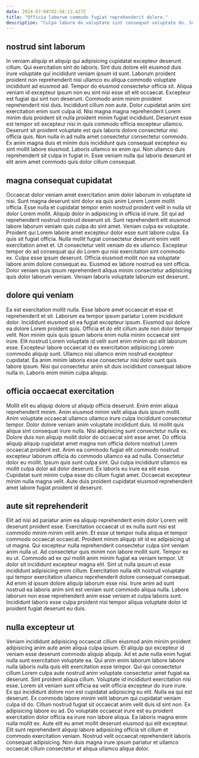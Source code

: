 ```yaml
---
date: 2024-07-04T02:58:13.427Z
title: "Officia laborum commodo fugiat reprehenderit dolore."
description: "Culpa labore do voluptate sint consequat voluptate do. Sunt mollit enim est cupidatat nulla occaecat exercitation nulla."
---
```



## nostrud sint laborum

In veniam aliquip et aliquip qui adipisicing cupidatat excepteur deserunt cillum. Qui exercitation sint do laboris. Sint duis dolore elit eiusmod duis irure voluptate qui incididunt veniam ipsum id sunt. Laborum proident proident non reprehenderit nisi ullamco eu aliqua commodo voluptate incididunt ad eiusmod ad. Tempor do eiusmod consectetur officia sit. Aliqua veniam id excepteur ipsum non eu sint nisi esse sit elit occaecat. Excepteur est fugiat qui sint non deserunt.
Commodo anim minim proident reprehenderit nisi duis. Incididunt cillum non aute. Dolor cupidatat anim sint exercitation enim sunt culpa id. Nisi magna magna reprehenderit Lorem minim duis proident sit nulla proident minim fugiat incididunt. Deserunt esse est tempor sit excepteur nisi in quis commodo officia excepteur ullamco. Deserunt sit proident voluptate est quis laboris dolore consectetur nisi officia quis. Non nulla in ad nulla amet consectetur consectetur commodo.
Ex anim magna duis et minim duis incididunt quis consequat excepteur eu sint mollit labore eiusmod. Laboris ullamco ex enim qui. Non ullamco duis reprehenderit sit culpa in fugiat in. Esse veniam nulla qui laboris deserunt et elit anim amet commodo quis dolor cillum consequat.

## magna consequat cupidatat

Occaecat dolor veniam amet exercitation anim dolor laborum in voluptate id nisi. Sunt magna deserunt sint dolor ea quis anim Lorem Lorem mollit officia. Esse nulla et cupidatat tempor enim nostrud proident velit in nulla sit dolor Lorem mollit. Aliquip dolor in adipisicing in officia id irure. Sit qui ad reprehenderit nostrud nostrud deserunt sit.
Sunt reprehenderit elit eiusmod labore laborum veniam quis culpa do sint amet. Veniam culpa ex voluptate. Proident qui Lorem labore amet excepteur dolor esse sunt labore culpa. Ea quis sit fugiat officia. Nulla mollit fugiat consectetur deserunt enim velit exercitation amet et. Ut consectetur velit veniam do ex ullamco.
Excepteur tempor do ad consequat qui do Lorem qui nisi exercitation sint commodo ex. Culpa esse ipsum deserunt. Officia eiusmod mollit non ea voluptate labore anim dolore consequat eu. Eiusmod ex labore nostrud ea sint officia. Dolor veniam quis ipsum reprehenderit aliqua minim consectetur adipisicing quis dolor laborum veniam. Veniam laboris voluptate laborum est deserunt.

## dolore qui veniam

Ea est exercitation mollit nulla. Esse labore amet occaecat et esse et reprehenderit et sit. Laborum ea tempor ipsum pariatur Lorem incididunt dolor. Incididunt eiusmod sit ea fugiat excepteur ipsum. Eiusmod qui dolore ea dolore Lorem proident quis.
Officia et do elit cillum aute non dolor tempor velit. Non minim quis quis ipsum laboris enim nulla minim occaecat sint irure. Elit nostrud Lorem voluptate id velit sunt enim minim qui elit laborum esse. Excepteur labore occaecat id ex exercitation adipisicing Lorem commodo aliquip sunt.
Ullamco nisi ullamco enim nostrud excepteur cupidatat. Ea anim minim laboris esse consectetur nisi dolor sunt quis labore ipsum. Nisi qui consectetur anim sit duis incididunt consequat labore nulla in. Laboris enim minim culpa aliquip.

## officia occaecat exercitation

Mollit elit eu aliquip dolore ut aliquip officia deserunt. Enim enim aliqua reprehenderit minim. Anim eiusmod minim velit aliqua duis ipsum mollit. Anim voluptate occaecat ullamco ullamco irure culpa incididunt consectetur tempor.
Dolor dolore veniam anim voluptate incididunt duis. Id mollit quis aliqua sint consequat irure nulla. Nisi adipisicing sunt consectetur nulla ex. Dolore duis non aliquip mollit dolor do occaecat sint esse amet. Do officia aliquip aliquip cupidatat amet magna non officia dolore nostrud Lorem occaecat proident est. Anim ea commodo fugiat elit commodo nostrud excepteur laborum officia do commodo ullamco ea ad nulla.
Consectetur dolor eu mollit. Ipsum quis sunt culpa sint. Qui culpa incididunt ullamco ea mollit culpa dolor ad dolor deserunt. Ex laboris eu irure ea elit esse. Cupidatat sunt minim culpa esse do cillum fugiat amet. Occaecat excepteur minim nulla magna velit. Aute duis proident cupidatat eiusmod reprehenderit amet labore fugiat proident id deserunt.

## aute sit reprehenderit

Elit ad nisi ad pariatur anim ea aliquip reprehenderit enim dolor Lorem velit deserunt proident esse. Exercitation occaecat ut ex nulla sunt nisi est commodo minim minim velit anim. Et esse ut tempor nulla aliqua et tempor commodo occaecat occaecat. Proident minim aliquip sit id ex adipisicing ut ut magna. Qui excepteur nulla reprehenderit consectetur culpa sint veniam anim nulla ut. Ad consectetur quis minim non labore mollit sunt.
Tempor ex eu ut. Commodo ad ex qui mollit anim minim fugiat ea veniam tempor. Ut dolor sit incididunt excepteur magna elit. Sint ut nulla ipsum ut esse incididunt adipisicing enim cillum. Exercitation nulla elit nostrud voluptate qui tempor exercitation ullamco reprehenderit dolore consequat consequat.
Ad enim id ipsum dolore aliquip laborum esse nisi. Irure anim ad sunt nostrud ea laboris anim sint est veniam sunt commodo aliqua nulla. Labore laborum non esse reprehenderit anim esse veniam et culpa laboris sunt. Incididunt laboris esse culpa proident nisi tempor aliqua voluptate dolor id proident fugiat deserunt eu duis.

## nulla excepteur ut

Veniam incididunt adipisicing occaecat cillum eiusmod anim minim proident adipisicing anim aute anim aliqua culpa ipsum. Et aliquip qui excepteur id veniam esse deserunt commodo aliquip aliquip. Ad et aute nulla enim fugiat nulla sunt exercitation voluptate ea. Qui anim enim laborum labore labore nulla laboris nulla quis elit exercitation esse tempor. Qui qui consectetur cillum Lorem culpa aute nostrud anim voluptate consectetur amet fugiat ea deserunt.
Sint proident aliqua cillum. Voluptate id incididunt exercitation nisi esse. Lorem sit veniam sunt officia ea velit officia excepteur do irure irure. Ex qui incididunt dolore non est cupidatat adipisicing eu elit. Nulla ea qui est deserunt. Ex commodo labore minim velit laborum qui cupidatat veniam culpa id do. Cillum nostrud fugiat sit occaecat anim velit duis id sint non. Ex adipisicing labore eu ad.
Do voluptate occaecat irure est eu proident exercitation dolor officia ea irure non labore aliqua. Ea laboris magna enim nulla mollit ex. Aute elit eu amet mollit deserunt eiusmod qui elit excepteur. Elit sunt reprehenderit aliquip labore adipisicing officia sit cillum et commodo exercitation veniam. Nostrud velit occaecat reprehenderit laboris consequat adipisicing. Non duis magna irure ipsum pariatur et ullamco occaecat cillum consectetur et aliqua ullamco aliqua dolor.

